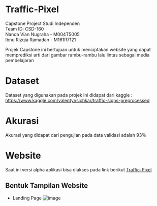 # Traffic-Pixel

Capstone Project Studi Independen<br>
Team ID: CSD-160<br>
Nanda Vian Nugraha - M004T5005<br>
Ibnu Rizqia Ramadan - M161R7121

Projek Capstone ini bertujuan untuk menciptakan website yang dapat memprediksi arti dari gambar rambu-rambu lalu lintas sebagai media pembelajaran

# Dataset

Dataset yang digunakan pada projek ini didapat dari kaggle : https://www.kaggle.com/valentynsichkar/traffic-signs-preprocessed

# Akurasi

Akurasi yang didapat dari pengujian pada data validasi adalah 93%

# Website

Saat ini versi alpha aplikasi bisa diakses pada link berikut [Traffic-Pixel](https://traffic-pixel.inh.pw/)

## Bentuk Tampilan Website
- Landing Page ![image](https://user-images.githubusercontent.com/86766164/147044383-36e96c3c-2ea8-4291-9c22-a84afa0505c5.png)




